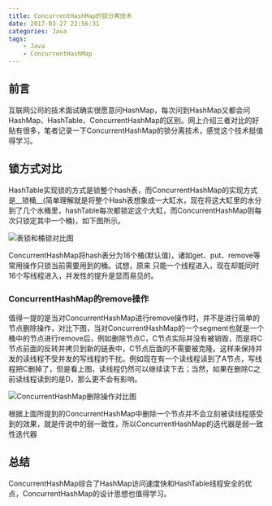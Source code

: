 ```yaml
---
title: ConcurrentHashMap的锁分离技术
date: 2017-03-27 22:56:31
categories: Java
tags: 
	- Java
	- ConcurrentHashMap
---
```


## 前言

互联网公司的技术面试确实很愿意问HashMap，每次问到HashMap又都会问HashMap、HashTable、ConcurrentHashMap的区别。网上介绍三者对比的好贴有很多，笔者记录一下ConcurrentHashMap的锁分离技术，感觉这个技术挺值得学习。

## 锁方式对比

HashTable实现锁的方式是锁整个hash表，而ConcurrentHashMap的实现方式是__锁桶__(简单理解就是将整个Hash表想象成一大缸水，现在将这大缸里的水分到了几个水桶里，hashTable每次都锁定这个大缸，而ConcurrentHashMap则每次只锁定其中一个桶)，如下图所示。

![表锁和桶锁对比图](/images/201703/表锁和桶锁对比图.png)

ConcurrentHashMap将hash表分为16个桶(默认值)，诸如get、put、remove等常用操作只锁当前需要用到的桶。试想，原来 只能一个线程进入，现在却能同时16个写线程进入，并发性的提升是显而易见的。

### ConcurrentHashMap的remove操作

值得一提的是当对ConcurrentHashMap进行remove操作时，并不是进行简单的节点删除操作，对比下图，当对ConcurrentHashMap的一个segment也就是一个桶中的节点进行remove后，例如删除节点C，C节点实际并没有被销毁，而是将C节点前面的反转并拷贝到新的链表中，C节点后面的不需要被克隆。这样来保持并发的读线程不受并发的写线程的干扰。例如现在有一个读线程读到了A节点，写线程把C删掉了，但是看上图，读线程仍然可以继续读下去；当然，如果在删除C之前读线程读到的是D，那么更不会有影响。

![ConcurrentHashMap删除操作对比图](/images/201703/ConcurrentHashMap删除操作对比图.png)

根据上面所提到的ConcurrentHashMap中删除一个节点并不会立刻被读线程感受到的效果，就是传说中的弱一致性，所以ConcurrentHashMap的迭代器是弱一致性迭代器

## 总结

ConcurrentHashMap综合了HashMap访问速度快和HashTable线程安全的优点，ConcurrentHashMap的设计思想也值得学习。
